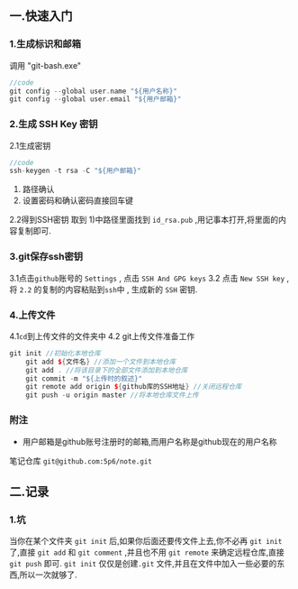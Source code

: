 ## 一.快速入门
### 1.生成标识和邮箱
调用 "git-bash.exe"
``` C++ {.line-numbers}
//code
git config --global user.name "${用户名称}" 
git config --global user.email "${用户邮箱}"
```
### 2.生成 SSH Key 密钥
2.1生成密钥
```C++ {.line-numbers}
//code
ssh-keygen -t rsa -C "${用户邮箱}"
```
1) 路径确认
2) 设置密码和确认密码直接回车键

2.2得到SSH密钥
取到 1)中路径里面找到 `id_rsa.pub` ,用记事本打开,将里面的内容复制即可.

### 3.git保存ssh密钥
3.1点击`github`账号的 `Settings` , 点击 `SSH And GPG keys`
3.2 点击 `New SSH key` ,将 `2.2` 的复制的内容粘贴到`ssh`中 , 生成新的 `SSH` 密钥.

### 4.上传文件
4.1`cd`到上传文件的文件夹中
4.2 git上传文件准备工作
``` C++ {.line-numbers}
git init //初始化本地仓库
    git add ${文件名} //添加一个文件到本地仓库
    git add . //将该目录下的全部文件添加到本地仓库
    git commit -m "${上传时的叙述}"
    git remote add origin ${github库的SSH地址} //关闭远程仓库
    git push -u origin master //将本地仓库文件上传
```


### 附注
* 用户邮箱是github账号注册时的邮箱,而用户名称是github现在的用户名称






笔记仓库
`git@github.com:5p6/note.git`

## 二.记录
### 1.坑
当你在某个文件夹 `git init` 后,如果你后面还要传文件上去,你不必再 `git init` 了,直接 `git add`  和 `git comment` ,并且也不用 `git remote` 来确定远程仓库,直接 `git push` 即可.
`git init` 仅仅是创建`.git` 文件,并且在文件中加入一些必要的东西,所以一次就够了.

